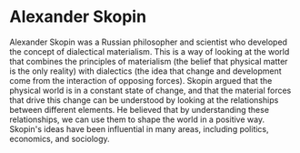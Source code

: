 # Alexander Skopin

Alexander Skopin was a Russian philosopher and scientist who developed the concept of dialectical materialism. This is a way of looking at the world that combines the principles of materialism (the belief that physical matter is the only reality) with dialectics (the idea that change and development come from the interaction of opposing forces). Skopin argued that the physical world is in a constant state of change, and that the material forces that drive this change can be understood by looking at the relationships between different elements. He believed that by understanding these relationships, we can use them to shape the world in a positive way. Skopin's ideas have been influential in many areas, including politics, economics, and sociology.
